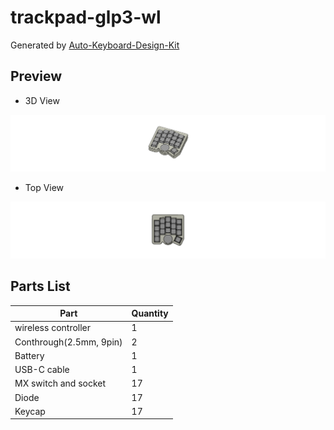 # trackpad-glp3-wl

Generated by [Auto-Keyboard-Design-Kit](https://auto-kdk.pages.dev/)

## Preview

- 3D View

![Case Preview](images/trackpad-glp3-wl-case-preview.png)

- Top View

![Top View](images/trackpad-glp3-wl-top-view.png)

## Parts List

|Part|Quantity|
|---|---|
|wireless controller|1|
|Conthrough(2.5mm, 9pin)|2|
|Battery|1|
USB-C cable|1|
|MX switch and socket|17|
|Diode|17|
|Keycap|17|


